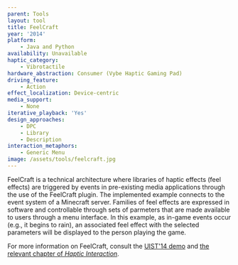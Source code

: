 ```yaml
---
parent: Tools
layout: tool
title: FeelCraft
year: '2014'
platform:
    - Java and Python
availability: Unavailable
haptic_category:
    - Vibrotactile
hardware_abstraction: Consumer (Vybe Haptic Gaming Pad)
driving_feature:
    - Action
effect_localization: Device-centric
media_support:
    - None
iterative_playback: 'Yes'
design_approaches:
    - DPC
    - Library
    - Description
interaction_metaphors:
    - Generic Menu
image: /assets/tools/feelcraft.jpg
---
```

FeelCraft is a technical architecture where libraries of haptic effects (feel effects) are triggered by events in pre-existing media applications through the use of the FeelCraft plugin.
The implemented example connects to the event system of a Minecraft server.
Families of feel effects are expressed in software and controllable through sets of parmeters that are made available to users through a menu interface.
In this example, as in-game events occur (e.g., it begins to rain), an associated feel effect with the selected parameters will be displayed to the person playing the game.

For more information on FeelCraft, consult the [UIST'14 demo](https://doi.org/10.1145/2658779.2659109) and [the relevant chapter of *Haptic Interaction*](https://doi.org/10.1007/978-4-431-55690-9_47).
